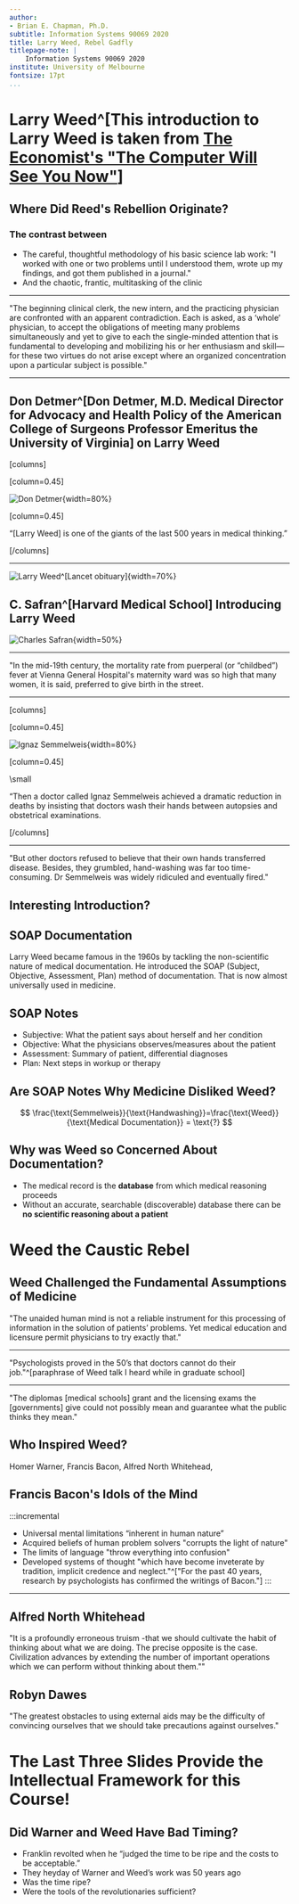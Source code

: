 ```yaml
---
author:
- Brian E. Chapman, Ph.D.
subtitle: Information Systems 90069 2020
title: Larry Weed, Rebel Gadfly
titlepage-note: |
    Information Systems 90069 2020
institute: University of Melbourne
fontsize: 17pt
...
```

# Larry Weed^[This introduction to Larry Weed is taken from [The Economist's "The Computer Will See You Now"](https://www.economist.com/technology-quarterly/2005/12/10/the-computer-will-see-you-now)]

## Where Did Reed's Rebellion Originate?

### The contrast between

* The careful, thoughtful methodology of his basic science lab work: "I worked with one or two problems until I understood them, wrote up my findings, and got them published in a journal."
* And the chaotic, frantic, multitasking of the clinic

----------------------------------

"The beginning clinical clerk, the new intern, and the practicing physician are confronted with an apparent contradiction. Each is asked, as a ‘whole’ physician, to accept the obligations of meeting many problems simultaneously and yet to give to each the single-minded attention that is fundamental to developing and mobilizing his or her enthusiasm and skill—for these two virtues do not arise except where an organized concentration upon a particular subject is possible."

----------------------------------

## Don Detmer^[Don Detmer, M.D. Medical Director for Advocacy and Health Policy of the American College of Surgeons Professor Emeritus the University of Virginia] on Larry Weed

 [columns]

 [column=0.45]

![Don Detmer](./media/detmer2.jpg){width=80%}

 [column=0.45]

 “[Larry Weed] is one of the giants of the last 500 years in medical thinking.”

 [/columns]

------------------------------

![Larry Weed^[Lancet obituary]](./media/weed_lancet.jpeg){width=70%}

## C. Safran^[Harvard Medical School] Introducing Larry Weed



![Charles Safran](./media/csafran.jpg){width=50%}

---------------------------

"In the mid-19th century, the mortality rate from puerperal (or “childbed”) fever at Vienna General Hospital's maternity ward was so high that many women, it is said, preferred to give birth in the street.


-------------------

[columns]

[column=0.45]

![Ignaz Semmelweis](./media/512px-Ignaz_Semmelweis_1860.jpg){width=80%}

[column=0.45]

\small

“Then a doctor called Ignaz Semmelweis achieved a dramatic reduction in deaths by insisting that doctors wash their hands between autopsies and obstetrical examinations.

[/columns]

--------------------------

"But other doctors refused to believe that their own hands transferred disease. Besides, they grumbled, hand-washing was far too time-consuming. Dr Semmelweis was widely ridiculed and eventually fired."

## Interesting Introduction?

## SOAP Documentation

Larry Weed became famous in the 1960s by tackling the non-scientific nature of medical documentation. He introduced the SOAP (Subject, Objective, Assessment, Plan) method of documentation. That is now almost universally used in medicine.

## SOAP Notes

* Subjective: What the patient says about herself and her condition
* Objective: What the physicians observes/measures about the patient
* Assessment: Summary of patient, differential diagnoses
* Plan: Next steps in workup or therapy

## Are SOAP Notes Why Medicine Disliked Weed?

$$
\frac{\text{Semmelweis}}{\text{Handwashing}}=\frac{\text{Weed}}{\text{Medical Documentation}} = \text{?}
$$

## Why was Weed so Concerned About Documentation?

* The medical record is the **database** from which medical reasoning proceeds
* Without an accurate, searchable (discoverable) database there can be **no scientific reasoning about a patient**


# Weed the Caustic Rebel

## Weed Challenged the Fundamental Assumptions of Medicine

"The unaided human mind is not a reliable instrument for this processing of information in the solution of patients’ problems. Yet medical education and licensure permit physicians to try exactly that."

 -----------------

"Psychologists proved in the 50’s that doctors cannot do their job."^[paraphrase of Weed talk I heard while in graduate school]

__________________

"The diplomas [medical schools] grant and the licensing exams the [governments] give could not possibly mean and guarantee what the public thinks they mean."

## Who Inspired Weed?

Homer Warner, Francis Bacon, Alfred North Whitehead,

## Francis Bacon's Idols of the Mind

:::incremental
* Universal mental limitations “inherent in human nature”
* Acquired beliefs of human problem solvers "corrupts the light of nature"
* The limits of language "throw everything into confusion"
* Developed systems of thought "which have become inveterate by tradition, implicit credence and neglect."^["For the past 40 years, research by psychologists has confirmed the writings of Bacon."]
:::

-----------------

## Alfred North Whitehead

"It is a profoundly erroneous truism -that we should cultivate the habit of thinking about what we are doing.  The precise opposite is the case.  Civilization advances by extending the number of important operations which we can perform without thinking about them.""

## Robyn Dawes

"The greatest obstacles to using external aids may be the difficulty of convincing ourselves that we should take precautions against ourselves."

# The Last Three Slides Provide the Intellectual Framework for this Course!

## Did Warner and Weed Have Bad Timing?

* Franklin revolted when he “judged the time to be ripe and the costs to be acceptable.”
* They heyday of Warner and Weed’s work was 50 years ago
* Was the time ripe?
* Were the tools of the revolutionaries sufficient?
